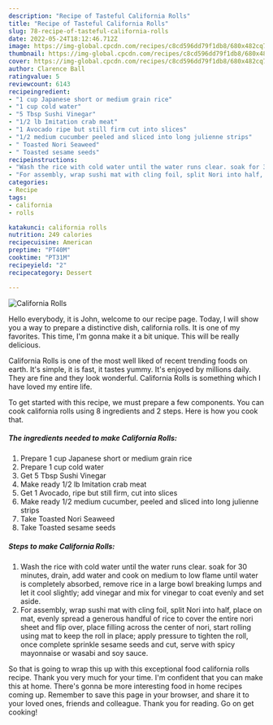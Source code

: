 ```yaml
---
description: "Recipe of Tasteful California Rolls"
title: "Recipe of Tasteful California Rolls"
slug: 78-recipe-of-tasteful-california-rolls
date: 2022-05-24T18:12:46.712Z
image: https://img-global.cpcdn.com/recipes/c8cd596dd79f1db8/680x482cq70/california-rolls-recipe-main-photo.jpg
thumbnail: https://img-global.cpcdn.com/recipes/c8cd596dd79f1db8/680x482cq70/california-rolls-recipe-main-photo.jpg
cover: https://img-global.cpcdn.com/recipes/c8cd596dd79f1db8/680x482cq70/california-rolls-recipe-main-photo.jpg
author: Clarence Ball
ratingvalue: 5
reviewcount: 6143
recipeingredient:
- "1 cup Japanese short or medium grain rice"
- "1 cup cold water"
- "5 Tbsp Sushi Vinegar"
- "1/2 lb Imitation crab meat"
- "1 Avocado ripe but still firm cut into slices"
- "1/2 medium cucumber peeled and sliced into long julienne strips"
- " Toasted Nori Seaweed"
- " Toasted sesame seeds"
recipeinstructions:
- "Wash the rice with cold water until the water runs clear. soak for 30 minutes, drain, add water and cook on medium to low flame until water is completely absorbed, remove rice in a large bowl breaking lumps and let it cool slightly; add vinegar and mix for vinegar to coat evenly and set aside."
- "For assembly, wrap sushi mat with cling foil, split Nori into half, place on mat, evenly spread a generous handful of rice to cover the entire nori sheet and flip over, place filling across the center of nori, start rolling using mat to keep the roll in place; apply pressure to tighten the roll, once complete sprinkle sesame seeds and cut, serve with spicy mayonnaise or wasabi and soy sauce."
categories:
- Recipe
tags:
- california
- rolls

katakunci: california rolls 
nutrition: 249 calories
recipecuisine: American
preptime: "PT40M"
cooktime: "PT31M"
recipeyield: "2"
recipecategory: Dessert

---
```



![California Rolls](https://img-global.cpcdn.com/recipes/c8cd596dd79f1db8/680x482cq70/california-rolls-recipe-main-photo.jpg)

Hello everybody, it is John, welcome to our recipe page. Today, I will show you a way to prepare a distinctive dish, california rolls. It is one of my favorites. This time, I'm gonna make it a bit unique. This will be really delicious.

California Rolls is one of the most well liked of recent trending foods on earth. It's simple, it is fast, it tastes yummy. It's enjoyed by millions daily. They are fine and they look wonderful. California Rolls is something which I have loved my entire life.




To get started with this recipe, we must prepare a few components. You can cook california rolls using 8 ingredients and 2 steps. Here is how you cook that.

<!--inarticleads1-->

##### The ingredients needed to make California Rolls:

1. Prepare 1 cup Japanese short or medium grain rice
1. Prepare 1 cup cold water
1. Get 5 Tbsp Sushi Vinegar
1. Make ready 1/2 lb Imitation crab meat
1. Get 1 Avocado, ripe but still firm, cut into slices
1. Make ready 1/2 medium cucumber, peeled and sliced into long julienne strips
1. Take  Toasted Nori Seaweed
1. Take  Toasted sesame seeds




<!--inarticleads2-->

##### Steps to make California Rolls:

1. Wash the rice with cold water until the water runs clear. soak for 30 minutes, drain, add water and cook on medium to low flame until water is completely absorbed, remove rice in a large bowl breaking lumps and let it cool slightly; add vinegar and mix for vinegar to coat evenly and set aside.
1. For assembly, wrap sushi mat with cling foil, split Nori into half, place on mat, evenly spread a generous handful of rice to cover the entire nori sheet and flip over, place filling across the center of nori, start rolling using mat to keep the roll in place; apply pressure to tighten the roll, once complete sprinkle sesame seeds and cut, serve with spicy mayonnaise or wasabi and soy sauce.




So that is going to wrap this up with this exceptional food california rolls recipe. Thank you very much for your time. I'm confident that you can make this at home. There's gonna be more interesting food in home recipes coming up. Remember to save this page in your browser, and share it to your loved ones, friends and colleague. Thank you for reading. Go on get cooking!
